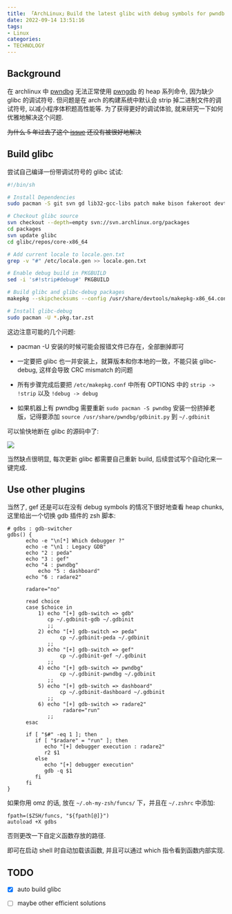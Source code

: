 ```yaml
---
title: 「ArchLinux」Build the latest glibc with debug symbols for pwndbg
date: 2022-09-14 13:51:16
tags:
- Linux
categories:
- TECHNOLOGY
---
```



<!-- more -->

## Background

在 archlinux 中 [pwndbg](https://github.com/pwndbg/pwndbg) 无法正常使用 [pwngdb](https://github.com/scwuaptx/Pwngdb) 的 heap 系列命令, 因为缺少 glibc 的调试符号. 但问题是在 arch 的构建系统中默认会 strip 掉二进制文件的调试符号, 以减小程序体积题高性能等. 为了获得更好的调试体验, 就来研究一下如何优雅地解决这个问题. 

~~为什么 5 年过去了这个 [issue](https://github.com/pwndbg/pwndbg/issues/340) 还没有被很好地解决~~

## Build glibc

尝试自己编译一份带调试符号的 glibc 试试:

```bash
#!/bin/sh

# Install Dependencies
sudo pacman -S git svn gd lib32-gcc-libs patch make bison fakeroot devtools

# Checkout glibc source
svn checkout --depth=empty svn://svn.archlinux.org/packages
cd packages
svn update glibc
cd glibc/repos/core-x86_64

# Add current locale to locale.gen.txt
grep -v "#" /etc/locale.gen >> locale.gen.txt

# Enable debug build in PKGBUILD
sed -i 's#!strip#debug#' PKGBUILD

# Build glibc and glibc-debug packages
makepkg --skipchecksums --config /usr/share/devtools/makepkg-x86_64.conf

# Install glibc-debug
sudo pacman -U *.pkg.tar.zst
```

这边注意可能的几个问题:

- pacman -U 安装的时候可能会报错文件已存在，全部删掉即可

- 一定要把 glibc 也一并安装上，就算版本和你本地的一致，不能只装 glibc-debug, 这样会导致 CRC mismatch 的问题

- 所有步骤完成后要把 `/etc/makepkg.conf` 中所有 OPTIONS 中的 `strip -> !strip` 以及 `!debug -> debug`

- 如果机器上有 pwndbg 需要重新 `sudo pacman -S pwndbg` 安装一份挤掉老版，记得要添加 `source /usr/share/pwndbg/gdbinit.py` 到 `~/.gdbinit`

可以愉快地断在 glibc 的源码中了:

![](https://s2.loli.net/2022/09/14/e3DKmiO9F8l7kXL.png)

当然缺点很明显, 每次更新 glibc 都需要自己重新 build, 后续尝试写个自动化来一键完成.

## Use other plugins

当然了, gef 还是可以在没有 debug symbols 的情况下很好地查看 heap chunks, 这里给出一个切换 gdb 插件的 zsh 脚本:

```shell
# gdbs : gdb-switcher
gdbs() {
      echo -e "\n[*] Which debugger ?"
      echo -e "\n1 : Legacy GDB"
      echo "2 : peda"
      echo "3 : gef"
      echo "4 : pwndbg"
          echo "5 : dashboard"
      echo "6 : radare2"

      radare="no"

      read choice
      case $choice in
          1) echo "[+] gdb-switch => gdb"
             cp ~/.gdbinit-gdb ~/.gdbinit
             ;;
          2) echo "[+] gdb-switch => peda"
                 cp ~/.gdbinit-peda ~/.gdbinit
             ;;
          3) echo "[+] gdb-switch => gef"
                 cp ~/.gdbinit-gef ~/.gdbinit
             ;;
          4) echo "[+] gdb-switch => pwndbg"
                 cp ~/.gdbinit-pwndbg ~/.gdbinit
             ;;
          5) echo "[+] gdb-switch => dashboard"
                 cp ~/.gdbinit-dashboard ~/.gdbinit
             ;;
          6) echo "[+] gdb-switch => radare2"
                  radare="run"
             ;;
      esac

      if [ "$#" -eq 1 ]; then
         if [ "$radare" = "run" ]; then
            echo "[+] debugger execution : radare2"
            r2 $1
         else
            echo "[+] debugger execution"
            gdb -q $1
         fi
      fi
}
```

如果你用 omz 的话, 放在 `~/.oh-my-zsh/funcs/` 下，并且在 `~/.zshrc` 中添加:

```
fpath=($ZSH/funcs, "${fpath[@]}")
autoload +X gdbs
```

否则更改一下自定义函数存放的路径.

即可在启动 shell 时自动加载该函数, 并且可以通过 which 指令看到函数内部实现.

## TODO

- [x] auto build glibc

- [ ] maybe other efficient solutions
